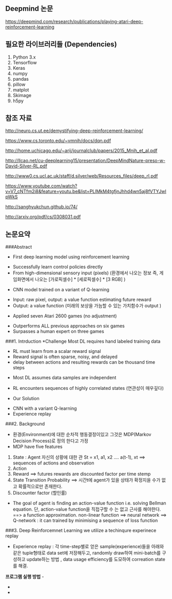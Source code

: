 ## Deepmind 논문
https://deepmind.com/research/publications/playing-atari-deep-reinforcement-learning

## 필요한 라이브러리들 (Dependencies)
1. Python 3.x
2. Tensorflow 
3. Keras 
4. numpy
5. pandas
6. pillow
7. matplot
8. Skimage
9. h5py

## 참조 자료 
http://neuro.cs.ut.ee/demystifying-deep-reinforcement-learning/

https://www.cs.toronto.edu/~vmnih/docs/dqn.pdf

http://home.uchicago.edu/~arij/journalclub/papers/2015_Mnih_et_al.pdf

http://llcao.net/cu-deeplearning15/presentation/DeepMindNature-preso-w-David-Silver-RL.pdf

http://www0.cs.ucl.ac.uk/staff/d.silver/web/Resources_files/deep_rl.pdf

https://www.youtube.com/watch?v=V7_cNTfm2i8&feature=youtu.be&list=PLlMkM4tgfjnJhhd4wn5aj8fVTYJwIpWkS

http://sanghyukchun.github.io/74/ 

http://arxiv.org/pdf/cs/0308031.pdf


## 논문요약 
###Abstract
* First deep learning model using reinforcement learning
- Successfully learn control policies directly
- From high-dimensional sensory input (pixels)  (환경에서 나오는 정보 즉, 게임화면에서 나오는 [가로픽셀수] * [세로픽셀수] * [3 RGB] ) 

* CNN model trained on a variant of Q-learning
- Input: raw pixel, output: a value function estimating future reward
- Output: a value function (미래의 보상을 가늠할 수 있는 가치함수가 output )

* Applied seven Atari 2600 games (no adjustment)
- Outperforms ALL previous approaches on six games
- Surpasses a human expert on three games


###1. Intrduction
*Challenge 
Most DL requires hand labeled training data
- RL must learn from a scalar reward signal
- Reward signal is often sparse, noisy, and delayed
- delay between actions and resulting rewards can be thousand time steps

* Most DL assumes data samples are independent
- RL encounters sequences of highly correlated states (연관성이 매우깊다)


* Our Solution
- CNN with a variant Q-learning
- Experience replay


###2. Background
* 환경(Environment)에 대한 순차적 행동결정이있고 그것은 MDP(Markov Decision Process)로 정의 한다고 가정
* MDP have five features
1. State : Agent 자신의 상황에 대한 관 
   St = x1, a1, x2 .... a(t-1), xt  ==> sequences of actions and observation
2. Action
3. Reward ==> futures rewards are discounted factor per time stemp
4. State Transition Probability ==> 시간t에 agent가 있을 상태가 확정지을 수가 없고 확률적으로만 존재한다.
5. Discounter factor (할인률)


* The goal of agent is finding an action-value function i.e. solving Bellman equation.
단, action-value function을 직접구할 수 는 없고 근사를 해야한다. ==> a function approximation.
  non-linear function ==> neural network ==> Q-network : it can trained by minimising a sequence of loss function


###3. Deep Reinforcemnet Learning
we utilize a techinqure experinece replay

* Experience replay : 각 time-step별로 얻은 sample(experience)들을 아래와 같은 tuple형태로 data set에 저장해두고, 
randomly draw하여 mini-batch를 구성하고 update하는 방법 , data usage efficiency를 도모하여 correation state를 해결.

**프로그램 실행 방법** -

- 
- 
